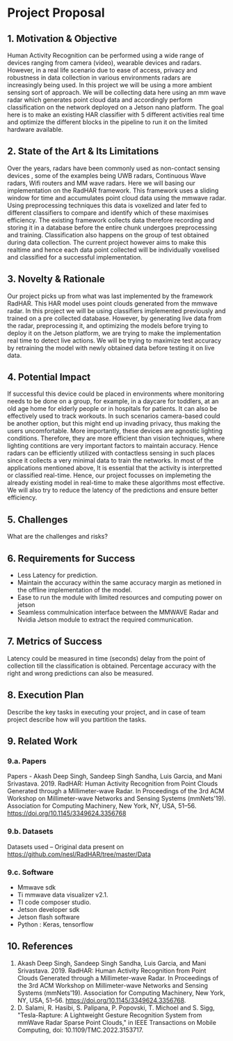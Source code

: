 # Project Proposal

## 1. Motivation & Objective

Human Activity Recognition can be performed using a wide range of devices ranging from camera (video), wearable devices and radars. However, in a real life scenario due to ease of access, privacy and robustness in data collection in various environments radars are increasingly being used. In this project we will be using a more ambient sensing sort of approach. We will be collecting data here using an mm wave radar which generates point cloud data and accordingly perform classification on the network deployed on a Jetson nano platform. The goal here is to make an existing HAR classifier with 5 different activities real time and optimize the different blocks in the pipeline to run it on the limited hardware available.

## 2. State of the Art & Its Limitations

Over the years, radars have been commonly used as non-contact sensing devices , some of the examples being UWB radars, Continuous Wave radars, Wifi routers and MM wave radars. Here we will basing our implementation on the RadHAR framework. This framework uses a sliding window for time and accumulates point cloud data using the mmwave radar. Using preprocessing techniques this data is voxelized and later fed to different classifiers to compare and identify which of these maximises efficiency. The existing framework collects data therefore recording and storing it in a database before the entire chunk undergoes preprocessing and training. Classification also happens on the group of test obtained during data collection. The current project however aims to make this realtime and hence each data point collected will be individually voxelised and classified for a successful implementation.

## 3. Novelty & Rationale

Our project picks up from what was last implemented by the framework RadHAR. This HAR model uses point clouds generated from the mmwave radar. In this project we will be using classifiers implemented previously and trained on a pre collected database. However, by generating live data from the radar, preprocessing it, and optimizing the models before trying to deploy it on the Jetson platform, we are trying to make the implementation real time to detect live actions. We will be trying to maximize test accuracy by retraining the model with newly obtained data before testing it on live data.


## 4. Potential Impact

If successful this device could be placed in environments where monitoring needs to be done on a group, for example, in a daycare for toddlers, at an old age home for elderly people or in hospitals for patients. It can also be effectively used to track workouts. In such scenarios camera-based could be another option, but this might end up invading privacy, thus making the users uncomfortable. More importantly, these devices are agnostic lighting conditions. Therefore, they are more efficient than vision techniques, where lighting contitions are very important factors to maintain accuracy. Hence radars can be efficiently utilized with contactless sensing in such places since it collects a very minimal data to train the networks. In most of the applications mentioned above, It is essential that the activity is interpretted or classified real-time. Hence, our project focusses on implemeting the already existing model in real-time to make these algorithms most effective. We will also try to reduce the latency of the predictions and ensure better efficiency.

## 5. Challenges

What are the challenges and risks?

## 6. Requirements for Success
- Less Latency for prediction.
- Maintain the accuracy within the same accuracy margin as metioned in the offline implementation of the model.
- Ease to run the module with limited resources and computing power on jetson
- Seamless commulnication interface between the MMWAVE Radar and Nvidia Jetson module to extract the required communication.

## 7. Metrics of Success
Latency could be measured in time (seconds) delay from the point of collection till the classification is obtained. Percentage accuracy with the right and wrong predictions can also be measured.

## 8. Execution Plan

Describe the key tasks in executing your project, and in case of team project describe how will you partition the tasks.

## 9. Related Work

### 9.a. Papers

Papers - Akash Deep Singh, Sandeep Singh Sandha, Luis Garcia, and Mani Srivastava. 2019. RadHAR: Human Activity Recognition from Point Clouds Generated through a Millimeter-wave Radar. In Proceedings of the 3rd ACM Workshop on Millimeter-wave Networks and Sensing Systems (mmNets'19). Association for Computing Machinery, New York, NY, USA, 51–56. https://doi.org/10.1145/3349624.3356768

### 9.b. Datasets

 Datasets used – Original data present on https://github.com/nesl/RadHAR/tree/master/Data

### 9.c. Software

- Mmwave sdk
- Ti mmwave data visualizer v2.1.
- TI code composer studio.
- Jetson developer sdk
- Jetson flash software
- Python : Keras, tensorflow

## 10. References

1. Akash Deep Singh, Sandeep Singh Sandha, Luis Garcia, and Mani Srivastava. 2019. RadHAR: Human Activity Recognition from Point Clouds Generated through a Millimeter-wave Radar. In Proceedings of the 3rd ACM Workshop on Millimeter-wave Networks and Sensing Systems (mmNets'19). Association for Computing Machinery, New York, NY, USA, 51–56. https://doi.org/10.1145/3349624.3356768.
2. D. Salami, R. Hasibi, S. Palipana, P. Popovski, T. Michoel and S. Sigg, "Tesla-Rapture: A Lightweight Gesture Recognition System from mmWave Radar Sparse Point Clouds," in IEEE Transactions on Mobile Computing, doi: 10.1109/TMC.2022.3153717.
